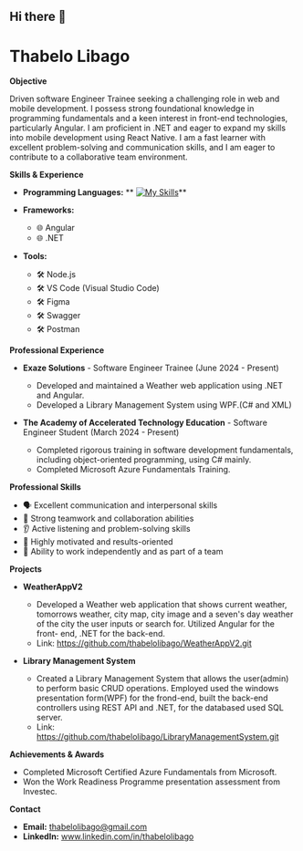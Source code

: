 ## Hi there 👋

# Thabelo Libago 

**Objective**

Driven software Engineer Trainee seeking a challenging role in web and mobile development. I possess strong foundational knowledge in programming fundamentals and a keen interest in front-end technologies, particularly Angular. I am proficient in .NET and eager to expand my skills into mobile development using React Native. I am a fast learner with excellent problem-solving and communication skills, and I am eager to contribute to a collaborative team environment.

**Skills & Experience**


* **Programming Languages:**
** [![My Skills](https://skillicons.dev/icons?i=html,js,css,cs,java,py)](https://skillicons.dev)**
  
* **Frameworks:**
    * 🌐 Angular
    * 🌐 .NET

* **Tools:**
    * 🛠️ Node.js
    * 🛠️ VS Code (Visual Studio Code)
    * 🛠️ Figma
    * 🛠️ Swagger
    * 🛠️ Postman

**Professional Experience**

* **Exaze Solutions** - Software Engineer Trainee (June 2024 - Present)
    * Developed and maintained a Weather web application using .NET and Angular.
    * Developed a Library Management System using WPF.(C# and XML)
      
* **The Academy of Accelerated Technology Education** - Software Engineer Student (March 2024 - Present)
    * Completed rigorous training in software development fundamentals, including object-oriented programming, using C# mainly.
    * Completed Microsoft Azure Fundamentals Training.

**Professional Skills**

* 🗣️ Excellent communication and interpersonal skills
* 🤝 Strong teamwork and collaboration abilities
* 👂 Active listening and problem-solving skills
* 🚀 Highly motivated and results-oriented
* 🎯 Ability to work independently and as part of a team

**Projects**

* **WeatherAppV2** 
    * Developed a Weather web application that shows current weather, tomorrows weather, city map, city image and a seven's day weather of the city the user inputs or search for. Utilized Angular for the front- 
      end, .NET for the back-end.
    * Link: https://github.com/thabelolibago/WeatherAppV2.git
      
* **Library Management System** 
    * Created a Library Management System that allows the user(admin) to perform basic CRUD operations. Employed used the windows presentation form(WPF) for the frond-end, built the back-end controllers using 
      REST API and .NET, for the databased used SQL server.
    * Link: https://github.com/thabelolibago/LibraryManagementSystem.git

**Achievements & Awards**

* Completed Microsoft Certified Azure Fundamentals from Microsoft.
* Won the Work Readiness Programme presentation assessment from Investec.

**Contact**

* **Email:** thabelolibago@gmail.com
* **LinkedIn:** www.linkedin.com/in/thabelolibago
  

